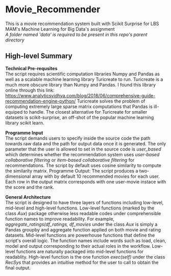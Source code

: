 # Movie_Recommender
This is a movie recommendation system built with Scikit Surprise for LBS MAM's Machine Learning for Big Data's assignment  
*A folder named 'data' is required to be present in this repo's parent directory*

## High-level Summary ##

**Technical Pre-requsites**  
The script requires scientific computation libraries Numpy and Pandas as well as a scalable machine learning library Turicreate to run.
Turicreate is a much more obscure library than Numpy and Pandas. I found this library online through this link: 
https://www.analyticsvidhya.com/blog/2018/06/comprehensive-guide-recommendation-engine-python/
Turicreate solves the problem of computing extremely large sparse matrix computations that Pandas is ill-equiped to handle. The closest alternative for Turicreate for smaller datasets is scikit-surprise, an off-shot of the popular machine learning library scikit learn.

**Programme Input**  
The script demands users to specify inside the source code the path towards raw data and the path for output data once it is generated.
The only parameter that the user is allowed to set in the source code is *user_based* which determines whether the recommendation system uses *user-based collaborative filtering* or *item-based collaborative filtering* for recommendations.
The script by default uses cosine similarity to compute the similarity matrix.
Programme Output:
The script produces a two-dimensional array with by default 10 recommended movies for each user. Each row in the output matrix corresponds with one user-movie instace with the score and the rank.

**General Architecture**  
The script is designed to have three layers of functions including low-level, mid-level and high-level functions.
Low-level functions (marked by the class *Aux*) package otherwise less readable codes under comprehensible function names to improve readability. For example, *aggregate_ratings(df_ratings, df_movies* under the class *Aux* is simply a Pandas groupby and aggregate function applied on both movie and rating datasets.
Mid-level functions are powerhouse functions that define the script's overall logic. The function names include words such as load, clean, model and output corresponding to their actual roles in the workflow. Low-level functions are naturally packaged into mid-level functions for readablity.
High-level function is the one function *exec(self)* under the class *RecSys* that provides an intuitive method for the user to call to obtain the final output.



